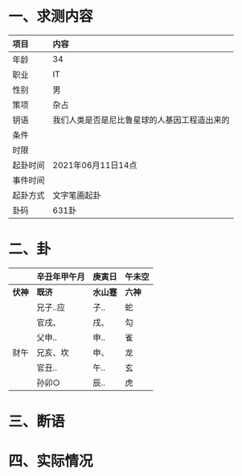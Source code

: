 # 一、求测内容
|项目|内容|
|:-|:-|
|年龄|34|
|职业|IT|
|性别|男|
|策项|杂占|
|钥语|我们人类是否是尼比鲁星球的人基因工程造出来的|
|条件||
|时限||
|起卦时间|2021年06月11日14点|
|事件时间||
|起卦方式|文字笔画起卦|
|卦码|631卦|

# 二、卦
||辛丑年甲午月|庚寅日|午未空|
|:-|:-|:-|:-|
|**伏神**|**既济**|**水山蹇**|**六神**|
||兄子..应|子..|蛇|
||官戌、|戌、|勾|
||父申..|申..|雀|
|财午|兄亥、坎|申、|龙|
||官丑..|午..|玄|
||孙卯○|辰..|虎|


# 三、断语

# 四、实际情况